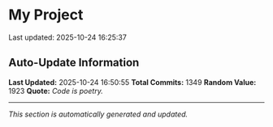 # My Project


Last updated: 2025-10-24 16:25:37












































































































































































































































































































































































































































































































































































































































































































































































































































































































































































































































































































































































































































































































































































































































































































































































































































































































































































































## Auto-Update Information

**Last Updated:** 2025-10-24 16:50:55
**Total Commits:** 1349
**Random Value:** 1923
**Quote:** _Code is poetry._

---
_This section is automatically generated and updated._